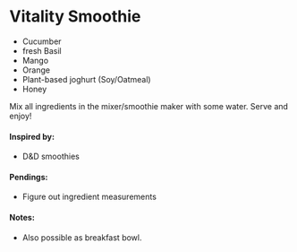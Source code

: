 # Vitality Smoothie

* Cucumber
* fresh Basil
* Mango
* Orange
* Plant-based joghurt (Soy/Oatmeal)
* Honey

Mix all ingredients in the mixer/smoothie maker with some water. Serve and enjoy!

#### Inspired by: 
* D&D smoothies

#### Pendings: 
* Figure out ingredient measurements

#### Notes: 
* Also possible as breakfast bowl.
